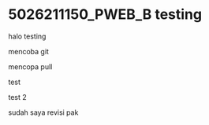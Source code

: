 # 5026211150_PWEB_B testing 



halo testing

mencoba git

mencopa pull

test

test 2

sudah saya revisi pak